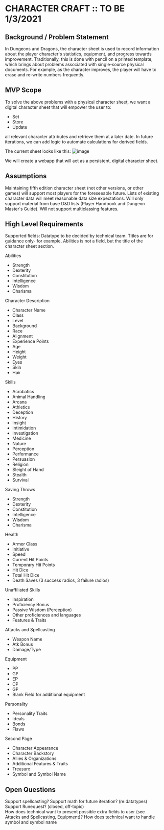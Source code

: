 # CHARACTER CRAFT :: TO BE 1/3/2021
## Background / Problem Statement
In Dungeons and Dragons, the character sheet is used to record information about the player character's statistics, equipment, and progress towards improvement. 
Traditionally, this is done with pencil on a printed template, which brings about problems associated with single-source physical documents. For example, as the character improves, the player will have to erase and re-write numbers frequently. 

## MVP Scope
To solve the above problems with a physical character sheet, we want a digital character sheet that will empower the user to:
- Set
- Store
- Update

all relevant character attributes and retrieve them at a later date. 
In future iterations, we can add logic to automate calculations for derived fields.

The current sheet looks like this:
![image](https://user-images.githubusercontent.com/59585235/103493306-88f93f00-4dfe-11eb-8f08-ba54210a3434.png)

We will create a webapp that will act as a persistent, digital character sheet.

## Assumptions
Maintaining fifth edition character sheet (not other versions, or other games) will support most players for the foreseeable future. 
Lists of existing character data will meet reasonable data size expectations.
Will only support material from base D&D lists (Player Handbook and Dungeon Master's Guide).
Will not support multiclassing features. 

## High Level Requirements
Supported fields:
Datatype to be decided by technical team. 
Titles are for guidance  only- for example, Abilities is not a field, but the title of the character sheet section. 

Abilities 
- Strength 
- Dexterity
- Constitution
- Intelligence
- Wisdom
- Charisma

Character Description 
- Character Name 
- Class 
- Level 
- Background 
- Race 
- Alignment
- Experience Points 
- Age 
- Height 
- Weight 
- Eyes 
- Skin
- Hair 

Skills 
- Acrobatics
- Animal Handling 
- Arcana
- Athletics
- Deception
- History
- Insight
- Intimidation
- Investigation
- Medicine
- Nature
- Perception
- Performance
- Persuasion
- Religion
- Sleight of Hand
- Stealth
- Survival

Saving Throws 
- Strength 
- Dexterity
- Constitution
- Intelligence
- Wisdom
- Charisma

Health 
- Armor Class 
- Initiative
- Speed
- Current Hit Points
- Temporary Hit Points
- Hit Dice
- Total Hit Dice
- Death Saves (3 success radios, 3 failure radios)

Unaffiliated Skills 
- Inspiration
- Proficiency Bonus
- Passive Wisdom (Perception)
- Other proficiences and languages
- Features & Traits 

Attacks and Spellcasting 
- Weapon Name
- Atk Bonus
- Damage/Type 

Equipment
- PP
- GP
- EP
- CP
- GP
- Blank Field for additional equipment

Personality 
- Personality Traits
- Ideals
- Bonds
- Flaws

Second Page
- Character Appearance
- Character Backstory
- Allies & Organizations
- Additional Features & Traits
- Treasure
- Symbol and Symbol Name 

## Open Questions
Support spellcasting? 
Support math for future iteration? (re:datatypes)  
Support Runequest? (closed, off-topic)  
How does technical want to present possible extra fields to user (see Attacks and Spellcasting, Equipment)? 
How does technical want to handle symbol and symbol name






